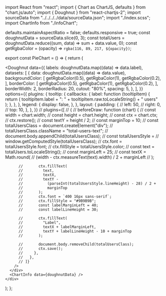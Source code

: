 import React from "react";
import { Chart as ChartJS, defaults } from "chart.js/auto";
import { Doughnut } from "react-chartjs-2";
import sourceData from "../../../../data/sourceData.json";
import "./index.scss";
import ChartInfo from "./infoChart";

defaults.maintainAspectRatio = false;
defaults.responsive = true;
const doughnutData = sourceData.slice(0, 3);
const totalUsers = doughnutData.reduce((sum, data) => sum + data.value, 0);
const getRgbaColor = (opacity) => `rgba(116, 89, 217, ${opacity})`;

export const PieChart = () => {
  return (
    <div className="pieChart-info">
      <div className="pieCard">
        <Doughnut
          data={{
            labels: doughnutData.map((data) => data.label),
            datasets: [
              {
                data: doughnutData.map((data) => data.value),
                backgroundColor: [
                  getRgbaColor(0.5),
                  getRgbaColor(1),
                  getRgbaColor(0.2),
                ],
                borderColor: [
                  getRgbaColor(0.5),
                  getRgbaColor(1),
                  getRgbaColor(0.2),
                ],
                borderWidth: 2,
                borderRadius: 20,
                cutout: "80%",
                spacing: 5,
              },
            ],
          }}
          options={{
            plugins: {
              tooltip: {
                callbacks: {
                  label: function (tooltipItem) {
                    return (
                      tooltipItem.label +
                      ": " +
                      tooltipItem.raw.toLocaleString() +
                      " users"
                    );
                  },
                },
              },
              legend: {
                display: false,
              },
            },
            layout: {
              padding: {
                // left: 50,
                // right: 0,
                // top: 10,
              },
            },
          }}
          // plugins={[
          //   {
          //     beforeDraw: function (chart) {
          //       const width = chart.width;
          //       const height = chart.height;
          //       const ctx = chart.ctx;
          //       ctx.restore();
          //       const textY = height / 2;
          //       const marginTop = 10;
          //       const totalUsersClass = document.createElement("div");
          //       totalUsersClass.className = "total-users-text";
          //       document.body.appendChild(totalUsersClass);
          //       const totalUsersStyle =
          //         window.getComputedStyle(totalUsersClass);
          //       ctx.font = totalUsersStyle.font;
          //       ctx.fillStyle = totalUsersStyle.color;
          //       const text = totalUsers.toLocaleString();
          //       const marginLeft = 25;
          //       const textX = Math.round(
          //         (width - ctx.measureText(text).width) / 2 + marginLeft
          //       );

          //       ctx.fillText(
          //         text,
          //         textX,
          //         textY -
          //           (parseInt(totalUsersStyle.lineHeight) - 28) / 2 +
          //           marginTop
          //       );
          //       ctx.font = `400 16px sans-serif`;
          //       ctx.fillStyle = "#9B9B9B";
          //       const labelMarginLeft = 40;
          //       const labelLineHeight = 30;

          //       ctx.fillText(
          //         "Label",
          //         textX + labelMarginLeft,
          //         textY + labelLineHeight - 10 + marginTop
          //       );

          //       document.body.removeChild(totalUsersClass);
          //       ctx.save();
          //     },
          //   },
          // ]}
        />
      </div>
      <ChartInfo data={doughnutData} />
    </div>
  );
};

